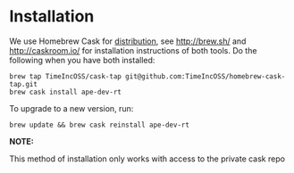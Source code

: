# Installation

We use Homebrew Cask for [distribution](https://github.com/TimeInc/homebrew-cask-tap/blob/master/Casks/ape-dev-rt.rb), see http://brew.sh/ and http://caskroom.io/ for installation instructions of both tools. Do the following when you have both installed:

```
brew tap TimeIncOSS/cask-tap git@github.com:TimeIncOSS/homebrew-cask-tap.git
brew cask install ape-dev-rt
```

To upgrade to a new version, run:

```
brew update && brew cask reinstall ape-dev-rt
```

**NOTE:**

This method of installation only works with access to the private cask repo
